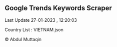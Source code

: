 

## Google Trends Keywords Scraper 
 
Last Update 27-01-2023 , 12:20:03

Country List :
VIETNAM.json



© Abdul Muttaqin 
